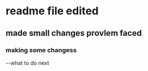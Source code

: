 # readme file edited
## made small changes provlem faced
### making some changess 
--what to do next